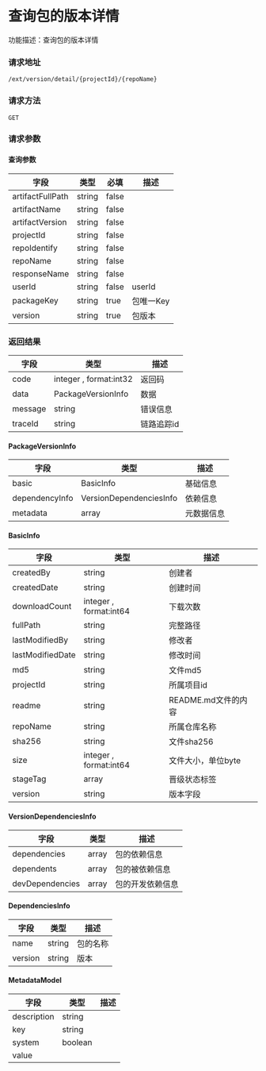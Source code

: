 # 查询包的版本详情
功能描述：查询包的版本详情

### 请求地址
```
/ext/version/detail/{projectId}/{repoName}
```

### 请求方法
`GET`
### 请求参数

#### 查询参数

| 字段 | 类型 | 必填 | 描述 |
| -------- | -------- | -------- | -------- |
| artifactFullPath     | string   | false       |  |
| artifactName     | string   | false       |  |
| artifactVersion     | string   | false       |  |
| projectId     | string   | false       |  |
| repoIdentify     | string   | false       |  |
| repoName     | string   | false       |  |
| responseName     | string   | false       |  |
| userId     | string   | false       | userId |
| packageKey     | string   | true       | 包唯一Key |
| version     | string   | true       | 包版本 |



### 返回结果
| 字段 | 类型 | 描述 |
| -------- | -------- | -------- |
| code     | integer , format:int32  | 返回码 |
| data     | PackageVersionInfo   | 数据 |
| message     | string   | 错误信息 |
| traceId     | string   | 链路追踪id |
#### PackageVersionInfo
| 字段 | 类型 | 描述 |
| -------- | -------- | -------- |
| basic     | BasicInfo   | 基础信息 |
| dependencyInfo     | VersionDependenciesInfo   | 依赖信息 |
| metadata     | array<MetadataModel>   | 元数据信息 |
#### BasicInfo
| 字段 | 类型 | 描述 |
| -------- | -------- | -------- |
| createdBy     | string   | 创建者 |
| createdDate     | string   | 创建时间 |
| downloadCount     | integer , format:int64  | 下载次数 |
| fullPath     | string   | 完整路径 |
| lastModifiedBy     | string   | 修改者 |
| lastModifiedDate     | string   | 修改时间 |
| md5     | string   | 文件md5 |
| projectId     | string   | 所属项目id |
| readme     | string   | README.md文件的内容 |
| repoName     | string   | 所属仓库名称 |
| sha256     | string   | 文件sha256 |
| size     | integer , format:int64  | 文件大小，单位byte |
| stageTag     | array<string>   | 晋级状态标签 |
| version     | string   | 版本字段 |
#### VersionDependenciesInfo
| 字段 | 类型 | 描述 |
| -------- | -------- | -------- |
| dependencies     | array<DependenciesInfo>   | 包的依赖信息 |
| dependents     | array<string>   | 包的被依赖信息 |
| devDependencies     | array<DependenciesInfo>   | 包的开发依赖信息 |
#### DependenciesInfo
| 字段 | 类型 | 描述 |
| -------- | -------- | -------- |
| name     | string   | 包的名称 |
| version     | string   | 版本 |
#### MetadataModel
| 字段 | 类型 | 描述 |
| -------- | -------- | -------- |
| description     | string   |  |
| key     | string   |  |
| system     | boolean   |  |
| value     |    |  |

